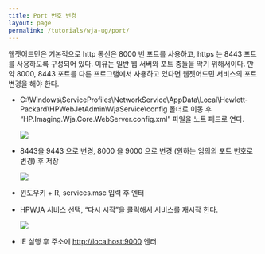 ```yaml
---
title: Port 번호 변경
layout: page
permalink: /tutorials/wja-ug/port/
---
```

웹젯어드민은 기본적으로 http 통신은 8000 번 포트를 사용하고, https 는 8443 포트를 사용하도록 구성되어 있다. 이유는 일반 웹 서버와 포트 충돌을 막기 위해서이다. 만약 8000, 8443 포트를 다른 프로그램에서 사용하고 있다면 웹젯어드민 서비스의 포트 변경을 해야 한다.

  * C:\Windows\ServiceProfiles\NetworkService\AppData\Local\Hewlett-Packard\HPWebJetAdmin\WjaService\config 폴더로 이동 후 “HP.Imaging.Wja.Core.WebServer.config.xml” 파일을 노트 패드로 연다.

	![](http://soonmo.github.io/images/wja-ug-226.jpg)

  * 8443을 9443 으로 변경, 8000 을 9000 으로 변경 (원하는 임의의 포트 번호로 변경) 후 저장

	![](http://soonmo.github.io/images/wja-ug-227.jpg)

  * 윈도우키 + R, services.msc 입력 후 엔터
  * HPWJA 서비스 선택, &#8220;다시 시작&#8221;을 클릭해서 서비스를 재시작 한다.

	![](http://soonmo.github.io/images/wja-ug-228.jpg)

  * IE 실행 후 주소에 [http://localhost:9000](http://localhost:9000/) 엔터